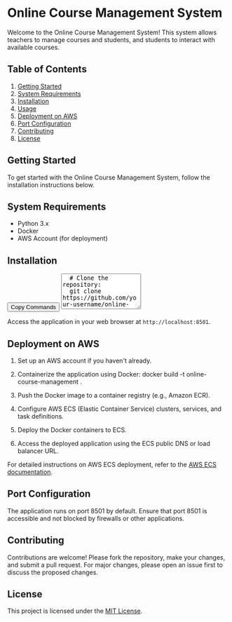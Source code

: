 # Online Course Management System

Welcome to the Online Course Management System! This system allows teachers to manage courses and students, and students to interact with available courses.

## Table of Contents

1. [Getting Started](#getting-started)
2. [System Requirements](#system-requirements)
3. [Installation](#installation)
4. [Usage](#usage)
5. [Deployment on AWS](#deployment-on-aws)
6. [Port Configuration](#port-configuration)
7. [Contributing](#contributing)
8. [License](#license)

## Getting Started

To get started with the Online Course Management System, follow the installation instructions below.

## System Requirements

- Python 3.x
- Docker
- AWS Account (for deployment)

## Installation

<div>
  <button id="copyButton" onclick="copyCommands()">Copy Commands</button>
  <textarea id="commands" rows="5" readonly>
  # Clone the repository:
  git clone https://github.com/your-username/online-course-management-system.git
  cd online-course-management-system

  # Install dependencies:
  pip install -r requirements.txt

  # Run the application locally:
  streamlit run app.py
  </textarea>
</div>

<script>
function copyCommands() {
  var copyText = document.getElementById("commands");
  copyText.select();
  document.execCommand("copy");
  alert("Commands copied to clipboard!");
}
</script>



Access the application in your web browser at `http://localhost:8501`.

## Deployment on AWS

1. Set up an AWS account if you haven't already.
2. Containerize the application using Docker:
docker build -t online-course-management .

3. Push the Docker image to a container registry (e.g., Amazon ECR).
4. Configure AWS ECS (Elastic Container Service) clusters, services, and task definitions.
5. Deploy the Docker containers to ECS.
6. Access the deployed application using the ECS public DNS or load balancer URL.

For detailed instructions on AWS ECS deployment, refer to the [AWS ECS documentation](https://docs.aws.amazon.com/AmazonECS/latest/developerguide/Welcome.html).

## Port Configuration

The application runs on port 8501 by default. Ensure that port 8501 is accessible and not blocked by firewalls or other applications.

## Contributing

Contributions are welcome! Please fork the repository, make your changes, and submit a pull request. For major changes, please open an issue first to discuss the proposed changes.

## License

This project is licensed under the [MIT License](LICENSE).

